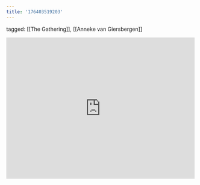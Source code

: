 ```yaml
---
title: '176403519203'
---
```

tagged: [[The Gathering]], [[Anneke van Giersbergen]]
<iframe allow="accelerometer; autoplay; clipboard-write; encrypted-media; gyroscope; picture-in-picture" allowfullscreen="" frameborder="0" height="375" id="youtube_iframe" src="https://www.youtube.com/embed/bg6QzPpttVU?feature=oembed&amp;enablejsapi=1&amp;origin=https://safe.txmblr.com&amp;wmode=opaque" width="500"></iframe>